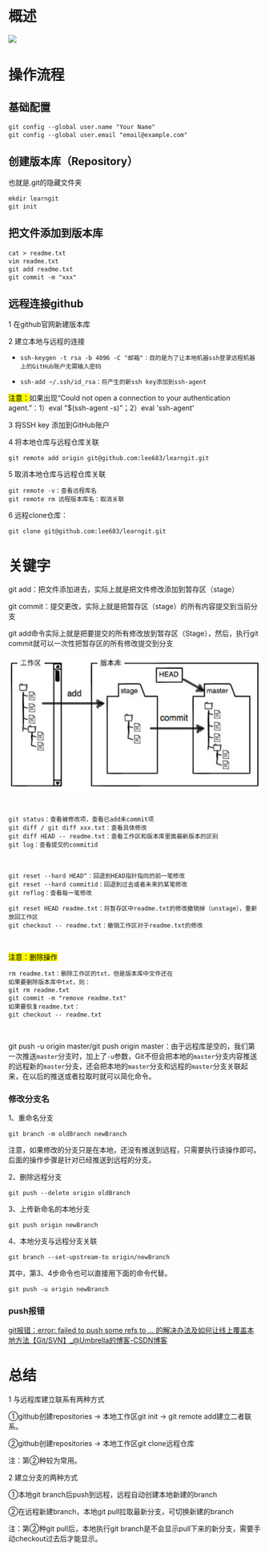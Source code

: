 # 概述

![](C:\Users\lgz\AppData\Roaming\marktext\images\2022-10-29-15-36-53-image.png)

# 操作流程

## 基础配置

```
git config --global user.name "Your Name"
git config --global user.email "email@example.com"
```

## 创建版本库（Repository）

也就是.git的隐藏文件夹

```
mkdir learngit
git init
```

## 把文件添加到版本库

```
cat > readme.txt
vim readme.txt
git add readme.txt
git commit -m "xxx"
```

## 远程连接github

1 在github官网新建版本库

2 建立本地与远程的连接

- `ssh-keygen -t rsa -b 4096 -C "邮箱"：目的是为了让本地机器ssh登录远程机器上的GitHub账户无需输入密码`

- `ssh-add ~/.ssh/id_rsa：将产生的新ssh key添加到ssh-agent`

<mark>注意：</mark>如果出现“Could not open a connection to your authentication agent.”：1）eval "$(ssh-agent -s)"；2）eval 'ssh-agent'

3 将SSH key 添加到GitHub账户

4 将本地仓库与远程仓库关联

```
git remote add origin git@github.com:lee683/learngit.git
```

5 取消本地仓库与远程仓库关联

```
git remote -v：查看远程库名
git remote rm 远程版本库名：取消关联
```

6 远程clone仓库：

```
git clone git@github.com:lee683/learngit.git
```

# 关键字

git add：把文件添加进去，实际上就是把文件修改添加到暂存区（stage）

git commit：提交更改，实际上就是把暂存区（stage）的所有内容提交到当前分支

git add命令实际上就是把要提交的所有修改放到暂存区（Stage），然后，执行git commit就可以一次性把暂存区的所有修改提交到分支

![](images/2022-11-27-18-19-23-image.png)

&nbsp;

```
git status：查看被修改项，查看已add未commit项
git diff / git diff xxx.txt：查看具体修改
git diff HEAD -- readme.txt：查看工作区和版本库里面最新版本的区别
git log：查看提交的commitid
```

&nbsp;

```
git reset --hard HEAD^：回退到HEAD指针指向的前一笔修改
git reset --hard commitid：回退到过去或者未来的某笔修改
git reflog：查看每一笔修改
```

```
git reset HEAD readme.txt：将暂存区中readme.txt的修改撤销掉（unstage），重新放回工作区
git checkout -- readme.txt：撤销工作区对于readme.txt的修改
```

&nbsp;

<mark>注意：删除操作</mark>

```
rm readme.txt：删除工作区的txt，但是版本库中文件还在
如果要删除版本库中txt，则：
git rm readme.txt
git commit -m "remove readme.txt"
如果要恢复readme.txt：
git checkout -- readme.txt
```

&nbsp;

git push -u origin master/git push origin master：由于远程库是空的，我们第一次推送`master`分支时，加上了`-u`参数，Git不但会把本地的`master`分支内容推送的远程新的`master`分支，还会把本地的`master`分支和远程的`master`分支关联起来，在以后的推送或者拉取时就可以简化命令。

### 修改分支名

1、重命名分支

```
git branch -m oldBranch newBranch
```

注意，如果修改的分支只是在本地，还没有推送到远程，只需要执行该操作即可。后面的操作步骤是针对已经推送到远程的分支。

2、删除远程分支

```
git push --delete origin oldBranch
```

3、上传新命名的本地分支

```
git push origin newBranch
```

4、本地分支与远程分支关联

```
git branch --set-upstream-to origin/newBranch
```

其中，第3、4步命令也可以直接用下面的命令代替。

```
git push -u origin newBranch
```

### push报错

[git报错：error: failed to push some refs to ... 的解决办法及如何让线上覆盖本地方法【Git/SVN】_@Umbrella的博客-CSDN博客](https://blog.csdn.net/Umbrella_Um/article/details/109855178)

# 总结

1  与远程库建立联系有两种方式

①github创建repositories -> 本地工作区git init -> git remote add建立二者联系。

②github创建repositories -> 本地工作区git clone远程仓库

注：第②种较为常用。

2  建立分支的两种方式

①本地git branch后push到远程，远程自动创建本地新建的branch

②在远程新建branch，本地git pull拉取最新分支，可切换新建的branch

注：第②种git pull后，本地执行git branch是不会显示pull下来的新分支，需要手动checkout过去后才能显示。
